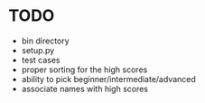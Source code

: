 # TODO
- bin directory
- setup.py
- test cases
- proper sorting for the high scores
- ability to pick beginner/intermediate/advanced
- associate names with high scores
